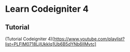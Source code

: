 # Learn Codeigniter 4

## Tutorial
(Tutorial Codeigniter 4)[https://www.youtube.com/playlist?list=PLFIM0718LjIUkkIq1Ub6B5dYNb6IlMvtc]
